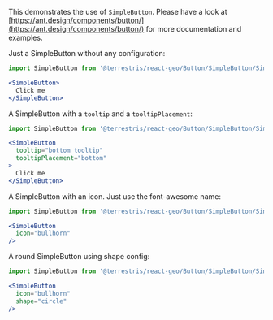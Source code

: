 This demonstrates the use of `SimpleButton`. Please have a look at [https://ant.design/components/button/](https://ant.design/components/button/)
for more documentation and examples.

Just a SimpleButton without any configuration:

```jsx
import SimpleButton from '@terrestris/react-geo/Button/SimpleButton/SimpleButton';

<SimpleButton>
  Click me
</SimpleButton>
```

A SimpleButton with a `tooltip` and a `tooltipPlacement`:

```jsx
import SimpleButton from '@terrestris/react-geo/Button/SimpleButton/SimpleButton';

<SimpleButton
  tooltip="bottom tooltip"
  tooltipPlacement="bottom"
>
  Click me
</SimpleButton>
```

A SimpleButton with an icon. Just use the font-awesome name:

```jsx
import SimpleButton from '@terrestris/react-geo/Button/SimpleButton/SimpleButton';

<SimpleButton
  icon="bullhorn"
/>
```

A round SimpleButton using shape config:

```jsx
import SimpleButton from '@terrestris/react-geo/Button/SimpleButton/SimpleButton';

<SimpleButton
  icon="bullhorn"
  shape="circle"
/>
```
